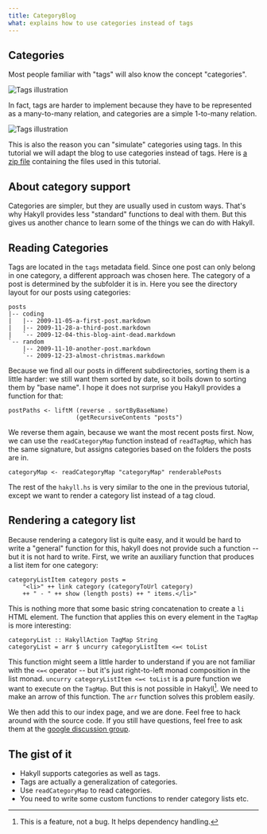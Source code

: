 ```yaml
---
title: CategoryBlog
what: explains how to use categories instead of tags
---
```


## Categories

Most people familiar with "tags" will also know the concept "categories".

![Tags illustration]($root/images/tutorial8-tags.png)

In fact, tags are harder to implement because they have to be represented as a
many-to-many relation, and categories are a simple 1-to-many relation.

![Tags illustration]($root/images/tutorial8-categories.png)

This is also the reason you can "simulate" categories using tags. In this
tutorial we will adapt the blog to use categories instead of tags. Here is
[a zip file]($root/examples/categoryblog.zip) containing the files used in this
tutorial.

## About category support

Categories are simpler, but they are usually used in custom ways. That's why
Hakyll provides less "standard" functions to deal with them. But this gives us
another chance to learn some of the things we can do with Hakyll.

## Reading Categories

Tags are located in the `tags` metadata field. Since one post can only belong
in one category, a different approach was chosen here. The category of a post
is determined by the subfolder it is in. Here you see the directory layout for
our posts using categories:

    posts
    |-- coding
    |   |-- 2009-11-05-a-first-post.markdown
    |   |-- 2009-11-28-a-third-post.markdown
    |   `-- 2009-12-04-this-blog-aint-dead.markdown
    `-- random
        |-- 2009-11-10-another-post.markdown
        `-- 2009-12-23-almost-christmas.markdown

Because we find all our posts in different subdirectories, sorting them is a
little harder: we still want them sorted by date, so it boils down to sorting
them by "base name". I hope it does not surprise you Hakyll provides a function
for that:

~~~~~{.haskell}
postPaths <- liftM (reverse . sortByBaseName)
                   (getRecursiveContents "posts")
~~~~~

We reverse them again, because we want the most recent posts first. Now, we can
use the `readCategoryMap` function instead of `readTagMap`, which has the same
signature, but assigns categories based on the folders the posts are in.

~~~~~{.haskell}
categoryMap <- readCategoryMap "categoryMap" renderablePosts
~~~~~

The rest of the `hakyll.hs` is very similar to the one in the previous
tutorial, except we want to render a category list instead of a tag cloud.

## Rendering a category list

Because rendering a category list is quite easy, and it would be hard to
write a "general" function for this, hakyll does not provide such a function --
but it is not hard to write. First, we write an auxiliary function that produces
a list item for one category:

~~~~~{.haskell}
categoryListItem category posts =
    "<li>" ++ link category (categoryToUrl category)
    ++ " - " ++ show (length posts) ++ " items.</li>"
~~~~~

This is nothing more that some basic string concatenation to create a `li` HTML
element. The function that applies this on every element in the `TagMap` is more
interesting:

~~~~~{.haskell}
categoryList :: HakyllAction TagMap String
categoryList = arr $ uncurry categoryListItem <=< toList
~~~~~

This function might seem a little harder to understand if you are not familiar
with the `<=<` operator -- but it's just right-to-left monad composition in the
list monad. `uncurry categoryListItem <=< toList` is a pure function we want to
execute on the `TagMap`. But this is not possible in Hakyll[^1]. We need to make
an arrow of this function. The `arr` function solves this problem easily.

[^1]: This is a feature, not a bug. It helps dependency handling.

We then add this to our index page, and we are done. Feel free to hack around
with the source code. If you still have questions, feel free to ask them at the
[google discussion group](http://groups.google.com/group/hakyll).

## The gist of it

- Hakyll supports categories as well as tags.
- Tags are actually a generalization of categories.
- Use `readCategoryMap` to read categories.
- You need to write some custom functions to render category lists etc.
